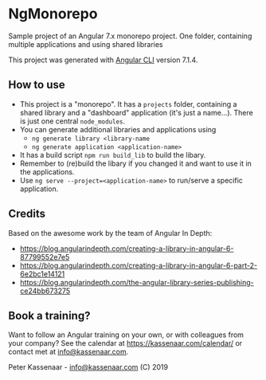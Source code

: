 # NgMonorepo

Sample project of an Angular 7.x monorepo project. One folder, containing multiple applications and using shared libraries

This project was generated with [Angular CLI](https://github.com/angular/angular-cli) version 7.1.4.

## How to use
- This project is a "monorepo". It has a `projects` folder, containing a shared library and a "dashboard" application (it's just a name...). There is just one central `node_modules`.
- You can generate additional libraries and applications using
  - `ng generate library <library-name`
  - `ng generate application <application-name>`
- It has a build script `npm run build_lib` to build the libary.
- Remember to (re)build the libary if you changed it and want to use it in the applications.
- Use `ng serve --project=<application-name>` to run/serve a specific application.

## Credits

Based on the awesome work by the team of Angular In Depth:
-   https://blog.angularindepth.com/creating-a-library-in-angular-6-87799552e7e5
- https://blog.angularindepth.com/creating-a-library-in-angular-6-part-2-6e2bc1e14121
- https://blog.angularindepth.com/the-angular-library-series-publishing-ce24bb673275 

## Book a training?
Want to follow an Angular training on your own, or with colleagues from your company? See the calendar at https://kassenaar.com/calendar/ or contact met at info@kassenaar.com.


Peter Kassenaar - info@kassenaar.com (C) 2019
